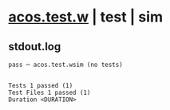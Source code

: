 # [acos.test.w](../../../../../../examples/tests/sdk_tests/math/acos.test.w) | test | sim

## stdout.log
```log
pass ─ acos.test.wsim (no tests)
 
 
Tests 1 passed (1)
Test Files 1 passed (1)
Duration <DURATION>
```

